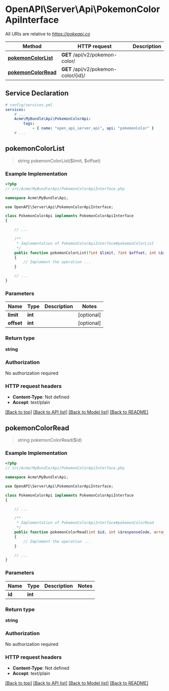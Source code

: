 # OpenAPI\Server\Api\PokemonColorApiInterface

All URIs are relative to *https://pokeapi.co*

Method | HTTP request | Description
------------- | ------------- | -------------
[**pokemonColorList**](PokemonColorApiInterface.md#pokemonColorList) | **GET** /api/v2/pokemon-color/ | 
[**pokemonColorRead**](PokemonColorApiInterface.md#pokemonColorRead) | **GET** /api/v2/pokemon-color/{id}/ | 


## Service Declaration
```yaml
# config/services.yml
services:
    # ...
    Acme\MyBundle\Api\PokemonColorApi:
        tags:
            - { name: "open_api_server.api", api: "pokemonColor" }
    # ...
```

## **pokemonColorList**
> string pokemonColorList($limit, $offset)



### Example Implementation
```php
<?php
// src/Acme/MyBundle/Api/PokemonColorApiInterface.php

namespace Acme\MyBundle\Api;

use OpenAPI\Server\Api\PokemonColorApiInterface;

class PokemonColorApi implements PokemonColorApiInterface
{

    // ...

    /**
     * Implementation of PokemonColorApiInterface#pokemonColorList
     */
    public function pokemonColorList(?int $limit, ?int $offset, int &$responseCode, array &$responseHeaders): array|object|null
    {
        // Implement the operation ...
    }

    // ...
}
```

### Parameters

Name | Type | Description  | Notes
------------- | ------------- | ------------- | -------------
 **limit** | **int**|  | [optional]
 **offset** | **int**|  | [optional]

### Return type

**string**

### Authorization

No authorization required

### HTTP request headers

 - **Content-Type**: Not defined
 - **Accept**: text/plain

[[Back to top]](#) [[Back to API list]](../../README.md#documentation-for-api-endpoints) [[Back to Model list]](../../README.md#documentation-for-models) [[Back to README]](../../README.md)

## **pokemonColorRead**
> string pokemonColorRead($id)



### Example Implementation
```php
<?php
// src/Acme/MyBundle/Api/PokemonColorApiInterface.php

namespace Acme\MyBundle\Api;

use OpenAPI\Server\Api\PokemonColorApiInterface;

class PokemonColorApi implements PokemonColorApiInterface
{

    // ...

    /**
     * Implementation of PokemonColorApiInterface#pokemonColorRead
     */
    public function pokemonColorRead(int $id, int &$responseCode, array &$responseHeaders): array|object|null
    {
        // Implement the operation ...
    }

    // ...
}
```

### Parameters

Name | Type | Description  | Notes
------------- | ------------- | ------------- | -------------
 **id** | **int**|  |

### Return type

**string**

### Authorization

No authorization required

### HTTP request headers

 - **Content-Type**: Not defined
 - **Accept**: text/plain

[[Back to top]](#) [[Back to API list]](../../README.md#documentation-for-api-endpoints) [[Back to Model list]](../../README.md#documentation-for-models) [[Back to README]](../../README.md)


